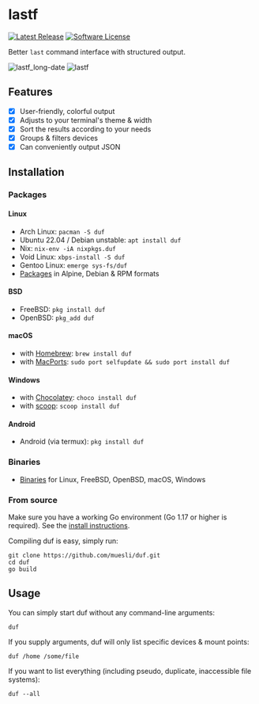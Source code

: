# lastf

[![Latest Release](https://img.shields.io/github/release/xeyossr/lastf.svg?style=for-the-badge)](https://github.com/xeyossr/lastf/releases)
[![Software License](https://img.shields.io/badge/License-GPLv3-blue.svg?style=for-the-badge)](/LICENSE)

Better `last` command interface with structured output.

![lastf_long-date](/lastf_long-date.png)
![lastf](/lastf.png)

## Features

- [x] User-friendly, colorful output
- [x] Adjusts to your terminal's theme & width
- [x] Sort the results according to your needs
- [x] Groups & filters devices
- [x] Can conveniently output JSON

## Installation

### Packages

#### Linux

- Arch Linux: `pacman -S duf`
- Ubuntu 22.04 / Debian unstable: `apt install duf`
- Nix: `nix-env -iA nixpkgs.duf`
- Void Linux: `xbps-install -S duf`
- Gentoo Linux: `emerge sys-fs/duf`
- [Packages](https://github.com/muesli/duf/releases) in Alpine, Debian & RPM formats

#### BSD

- FreeBSD: `pkg install duf`
- OpenBSD: `pkg_add duf`

#### macOS

- with [Homebrew](https://brew.sh/): `brew install duf`
- with [MacPorts](https://www.macports.org): `sudo port selfupdate && sudo port install duf`

#### Windows

- with [Chocolatey](https://chocolatey.org/): `choco install duf`
- with [scoop](https://scoop.sh/): `scoop install duf`

#### Android

- Android (via termux): `pkg install duf`

### Binaries

- [Binaries](https://github.com/muesli/duf/releases) for Linux, FreeBSD, OpenBSD, macOS, Windows

### From source

Make sure you have a working Go environment (Go 1.17 or higher is required).
See the [install instructions](https://golang.org/doc/install.html).

Compiling duf is easy, simply run:

    git clone https://github.com/muesli/duf.git
    cd duf
    go build

## Usage

You can simply start duf without any command-line arguments:

    duf

If you supply arguments, duf will only list specific devices & mount points:

    duf /home /some/file

If you want to list everything (including pseudo, duplicate, inaccessible file systems):

    duf --all
